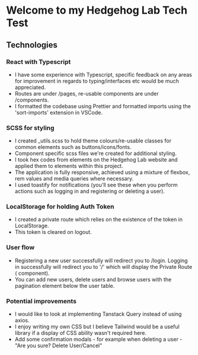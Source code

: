 # Welcome to my Hedgehog Lab Tech Test

## Technologies

### React with Typescript

- I have some experience with Typescript, specific feedback on any areas for improvement in regards to typing/interfaces etc would be much appreciated.
- Routes are under /pages, re-usable components are under /components.
- I formatted the codebase using Prettier and formatted imports using the 'sort-imports' extension in VSCode.

### SCSS for styling

- I created \_utils.scss to hold theme colours/re-usable classes for common elements such as buttons/icons/fonts.
- Component specific scss files we're created for additional styling.
- I took hex codes from elements on the Hedgehog Lab website and applied them to elements within this project.
- The application is fully responsive, achieved using a mixture of flexbox, rem values and media queries where necessary.
- I used toastify for notifications (you'll see these when you perform actions such as logging in and registering or deleting a user).

### LocalStorage for holding Auth Token

- I created a private route which relies on the existence of the token in LocalStorage.
- This token is cleared on logout.

### User flow

- Registering a new user successfully will redirect you to /login. Logging in successfully will redirect you to '/' which will display the Private Route (<Home /> component).
- You can add new users, delete users and browse users with the pagination element below the user table.

### Potential improvements

- I would like to look at implementing Tanstack Query instead of using axios.
- I enjoy writing my own CSS but I believe Tailwind would be a useful library if a display of CSS ability wasn't required here.
- Add some confirmation modals - for example when deleting a user - "Are you sure? Delete User/Cancel"
